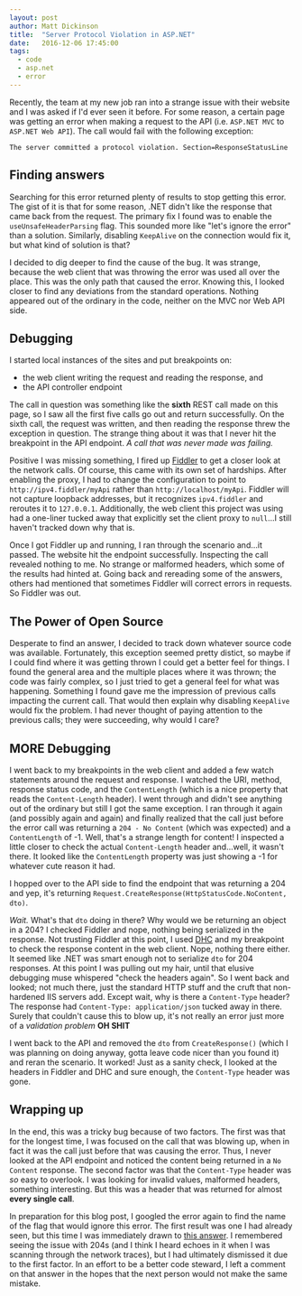 ```yaml
---
layout: post
author: Matt Dickinson
title:  "Server Protocol Violation in ASP.NET"
date:   2016-12-06 17:45:00
tags:
  - code
  - asp.net
  - error
---
```


Recently, the team at my new job ran into a strange issue with their website and I was asked if I'd ever seen it before.
For some reason, a certain page was getting an error when making a request to the API (i.e. `ASP.NET MVC` to `ASP.NET Web API`).
The call would fail with the following exception: 

```
The server committed a protocol violation. Section=ResponseStatusLine
```

## Finding answers

Searching for this error returned plenty of results to stop getting this error. The gist of it is that for some reason,
.NET didn't like the response that came back from the request. The primary fix I found was to enable the 
`useUnsafeHeaderParsing` flag. This sounded more like "let's ignore the error" than a solution. Similarly,
disabling `KeepAlive` on the connection would fix it, but what kind of solution is that?

I decided to dig deeper to find the cause of the bug. It was strange, because the web client that was throwing the error
was used all over the place. This was the only path that caused the error. Knowing this, I looked closer to find
any deviations from the standard operations. Nothing appeared out of the ordinary in the code, neither on the MVC nor Web API side.

## Debugging

I started local instances of the sites and put breakpoints on:
 * the web client writing the request and reading the response, and
 * the API controller endpoint
 
The call in question was something like the **sixth** REST call made on this page, so I saw all the first five calls go out 
and return successfully. On the sixth call, the request was written, and then reading the response threw the exception in question.
The strange thing about it was that I never hit the breakpoint in the API endpoint. _A call that was never made was failing._

Positive I was missing something, I fired up [Fiddler](http://www.telerik.com/fiddler) to get a closer look at the network calls.
Of course, this came with its own set of hardships. After enabling the proxy, I had to change the configuration to point to
`http://ipv4.fiddler/myApi` rather than `http://localhost/myApi`. Fiddler will not capture loopback addresses, but it recognizes `ipv4.fiddler`
and reroutes it to `127.0.0.1`. Additionally, the web client this project was using had a one-liner tucked away that explicitly 
set the client proxy to `null`...I still haven't tracked down why that is.

Once I got Fiddler up and running, I ran through the scenario and...it passed. The website hit the endpoint successfully.
Inspecting the call revealed nothing to me. No strange or malformed headers, which some of the results had hinted at. Going back
and rereading some of the answers, others had mentioned that sometimes Fiddler will correct errors in requests. So Fiddler was out.

## The Power of Open Source

Desperate to find an answer, I decided to track down whatever source code was available. Fortunately, this exception seemed pretty
distict, so maybe if I could find where it was getting thrown I could get a better feel for things. I found the general area and 
the multiple places where it was thrown; the code was fairly complex, so I just tried to get a general feel for what was happening.
Something I found gave me the impression of previous calls impacting the current call. That would then explain why disabling `KeepAlive`
would fix the problem. I had never thought of paying attention to the previous calls; they were succeeding, why would I care? 

## MORE Debugging

I went back to my breakpoints in the web client and added a few watch statements around the request and response. I watched the URI,
method, response status code, and the `ContentLength` (which is a nice property that reads the `Content-Length` header). I went through
and didn't see anything out of the ordinary but still I got the same exception. I ran through it again (and possibly again and again)
and finally realized that the call just before the error call was returning a `204 - No Content` (which was expected) and a `ContentLength`
of -1. Well, that's a strange length for content! I inspected a little closer to check the actual `Content-Length` header and...well, it wasn't there.
It looked like the `ContentLength` property was just showing a -1 for whatever cute reason it had.

I hopped over to the API side to find the endpoint that was returning a 204 and yep, it's returning 
`Request.CreateResponse(HttpStatusCode.NoContent, dto)`.

_Wait._ What's that `dto` doing in there? Why would we be returning an object in a 204? I checked Fiddler and nope, nothing being serialized
in the response. Not trusting Fiddler at this point, I used [DHC](https://chrome.google.com/webstore/detail/dhc-rest-client/aejoelaoggembcahagimdiliamlcdmfm)
and my breakpoint to check the response content in the web client. Nope, nothing there either. It seemed like .NET was smart enough not to serialize `dto` 
for 204 responses. At this point I was pulling out my hair, until that elusive debugging muse whispered "check the headers again". So I went back and looked;
not much there, just the standard HTTP stuff and the cruft that non-hardened IIS servers add. Except wait, why is there a `Content-Type` header?
The response had `Content-Type: application/json` tucked away in there. Surely that couldn't cause this to blow up, it's not really an error 
just more of a _validation problem_ **OH SHIT**

I went back to the API and removed the `dto` from `CreateResponse()` (which I was planning on doing anyway, gotta leave code nicer than you found it)
and reran the scenario. It worked! Just as a sanity check, I looked at the headers in Fiddler and DHC and sure enough, the `Content-Type` header was
gone.

## Wrapping up

In the end, this was a tricky bug because of two factors. The first was that for the longest time, I was focused on the call that was blowing up, 
when in fact it was the call just before that was causing the error. Thus, I never looked at the API endpoint and noticed the content being returned
in a `No Content` response. The second factor was that the `Content-Type` header was _so_ easy to overlook. I was looking for invalid values, malformed
headers, something interesting. But this was a header that was returned for almost **every single call**.

In preparation for this blog post, I googled the error again to find the name of the flag that would ignore this error. The first result was one
I had already seen, but this time I was immediately drawn to [this answer](http://stackoverflow.com/a/23374724/706551). I remembered seeing the issue with
204s (and I think I heard echoes in it when I was scanning through the network traces), but I had ultimately dismissed it due to the first factor.
In an effort to be a better code steward, I left a comment on that answer in the hopes that the next person would not make the same mistake.